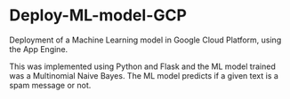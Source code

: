 # Deploy-ML-model-GCP

Deployment of a Machine Learning model in Google Cloud Platform, using the App Engine.

This was implemented using Python and Flask and the ML model trained was a Multinomial Naive Bayes. The ML model predicts if a given text is a spam message or not. 
